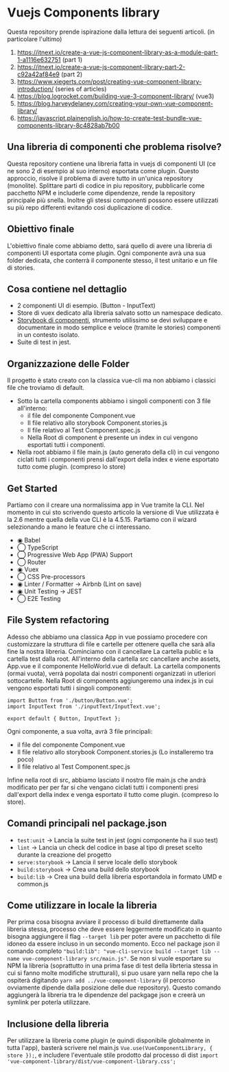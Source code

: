 # Vuejs Components library
Questa repository prende ispirazione dalla lettura dei seguenti articoli. (in particolare l'ultimo)
1. https://itnext.io/create-a-vue-js-component-library-as-a-module-part-1-a1116e632751 (part 1)
2. https://itnext.io/create-a-vue-js-component-library-part-2-c92a42af84e9 (part 2)
3. https://www.xiegerts.com/post/creating-vue-component-library-introduction/ (series of articles)
4. https://blog.logrocket.com/building-vue-3-component-library/ (vue3)
5. https://blog.harveydelaney.com/creating-your-own-vue-component-library/
6. https://javascript.plainenglish.io/how-to-create-test-bundle-vue-components-library-8c4828ab7b00

## Una libreria di componenti che problema risolve?
Questa repository contiene una libreria fatta in vuejs di componenti UI (ce ne sono 2 di esempio al suo interno) esportata come plugin. Questo approccio, risolve il problema di avere tutto in un'unica repository (monolite). Splittare parti di codice in piu repository, pubblicarle come pacchetto NPM e includerle come dipendenze, rende la repository principale più snella. Inoltre gli stessi componenti possono essere utilizzati su più repo differenti evitando così duplicazione di codice.

## Obiettivo finale
L'obiettivo finale come abbiamo detto, sará quello di avere una libreria di componenti UI esportata come plugin. Ogni componente avrà una sua folder dedicata, che conterrà il componente stesso, il test unitario e un file di stories.

## Cosa contiene nel dettaglio
* 2 componenti UI di esempio. (Button - InputText)
* Store di vuex dedicato alla libreria salvato sotto un namespace dedicato.
* [Storybook di componenti](https://storybook.js.org/docs/vue/get-started/install), strumento utilissimo se devi sviluppare e documentare in modo semplice e veloce (tramite le stories) componenti in un contesto isolato.
* Suite di test in jest.

## Organizzazione delle Folder
Il progetto è stato creato con la classica vue-cli ma non abbiamo i classici file che troviamo di default. 
* Sotto la cartella components abbiamo i singoli componenti con 3 file all'interno:
  * il file del componente Component.vue
  * Il file relativo allo storybook Component.stories.js
  * Il file relativo al Test Component.spec.js
  * Nella Root di component è presente un index in cui vengono esportati tutti i componenti. 
* Nella root abbiamo il file main.js (auto generato della cli) in cui vengono ciclati tutti i componenti prensi dall'export della index e viene esportato tutto come plugin. (compreso lo store)

## Get Started
Partiamo con il creare una normalissima app in Vue tramite la CLI. Nel momento in cui sto scrivendo questo articolo la versione di Vue utilizzata è la 2.6 mentre quella della vue CLI è la 4.5.15. Partiamo con il wizard selezionando a mano le feature che ci interessano.

* ◉ Babel
* ◯ TypeScript
* ◯ Progressive Web App (PWA) Support
* ◯ Router
* ◉ Vuex
* ◯ CSS Pre-processors
* ◉ Linter / Formatter -> Airbnb (Lint on save)
* ◉ Unit Testing -> JEST
* ◯ E2E Testing

## File System refactoring
Adesso che abbiamo una classica App in vue possiamo procedere con customizzare la struttura di file e cartelle per ottenere quella che sarà alla fine la nostra libreria. Cominciamo con il cancellare La cartella public e la cartella test dalla root. All'interno della cartella src cancellare anche assets, App.vue e il componente HelloWorld.vue di default. La cartella components (ormai vuota), verrà popolata dai nostri componenti organizzati in utleriori sottocartelle. Nella Root di components aggiungeremo una index.js in cui vengono esportati tutti i singoli componenti:

```
import Button from './button/Button.vue';
import InputText from './inputText/InputText.vue';

export default { Button, InputText };
```

Ogni componente, a sua volta, avrà 3 file principali:
* il file del componente Component.vue
* Il file relativo allo storybook Component.stories.js (Lo installeremo tra poco)
* Il file relativo al Test Component.spec.js

Infine nella root di src, abbiamo lasciato il nostro file main.js che andrà modificato per per far si che vengano ciclati tutti i componenti presi dall'export della index e venga esportato il tutto come plugin. (compreso lo store).





## Comandi principali nel package.json
* `test:unit` -> Lancia la suite test in jest (ogni componente ha il suo test) 
* `lint` -> Lancia un check del codice in base al tipo di preset scelto durante la creazione del progetto
* `serve:storybook` -> Lancia il serve locale dello storybook
* `build:storybook` -> Crea una build dello storybook
* `build:lib` -> Crea una build della libreria esportandola in formato UMD e common.js

## Come utilizzare in locale la libreria
Per prima cosa bisogna avviare il processo di build direttamente dalla libreria stessa, processo che deve essere leggermente modificato in quanto bisogna aggiungere il flag `--target lib` per poter avere un pacchetto di file idoneo da essere incluso in un secondo momento. Ecco nel package json il comando completo `"build:lib": "vue-cli-service build --target lib --name vue-component-library src/main.js"`. Se non si vuole esportare su NPM la libreria (soprattutto in una prima fase di test della librteria stessa in cui si fanno molte modifiche strutturali), si puo usare yarn nella repo che la ospiterà digitando `yarn add ../vue-component-library` (il percorso ovviamente dipende dalla posizione delle due repository). Questo comando aggiungerà la libreria tra le dipendenze del packgage json e creerà un symlink per poterla utilizzare. 

## Inclusione della libreria
Per utilizzare la libreria come plugin (e quindi disponibile globalmente in tutta l'app), basterà scrivere nel main.js `Vue.use(VueComponentLibrary, { store });`, e includere l'eventuale stile prodotto dal processo di dist `import 'vue-component-library/dist/vue-component-library.css';`
